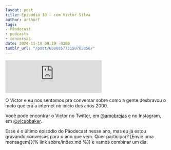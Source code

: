 ```yaml
---
layout: post
title: Episódio 10 – com Victor Silva
author: arthurf
tags:
- Pãodecast
- podcasts
- conversas
date: 2020-11-18 09:19 -0300
tumblr_url: "/post/658085773150765056/"
---
```

<iframe class="full-width" src="https://anchor.fm/paomortadela/embed/episodes/Victor-Silva-emipvn" height="102" frameborder="0" scrolling="no"></iframe>

O Victor e eu nos sentamos pra conversar sobre como a gente desbravou o mato que era a internet no início dos anos 2000.

Você pode encontrar o Victor no Twitter, em [@amobrejas](https://twitter.com/amobrejas) e no Instagram, em [@vicaobaker](https://www.instagram.com/vicaobaker).

Esse é o último episódio do Pãodecast nesse ano, mas eu já estou gravando conversas para o ano que vem. Quer participar? [Envie uma mensagem]({% link sobre/index.md %}) e vamos combinar um dia.
